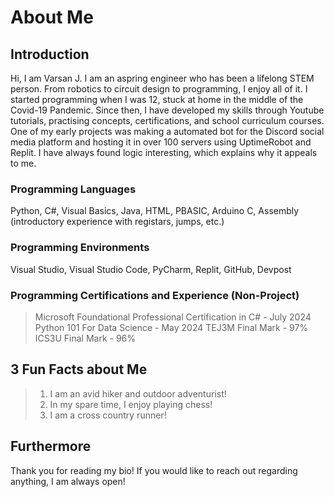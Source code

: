 # About Me

## Introduction
Hi, I am Varsan J. I am an aspring engineer who has been a lifelong STEM person. From robotics to circuit design to programming, I enjoy all of it. I started programming when I was 12, stuck at home in the middle of the Covid-19 Pandemic. Since then, I have developed my skills through Youtube tutorials, practising concepts, certifications, and school curriculum courses. One of my early projects was making a automated bot for the Discord social media platform and hosting it in over 100 servers using UptimeRobot and Replit. I have always found logic interesting, which explains why it appeals to me.

### Programming Languages
Python, C#, Visual Basics, Java, HTML, PBASIC, Arduino C, Assembly (introductory experience with registars, jumps, etc.)

### Programming Environments
Visual Studio, Visual Studio Code, PyCharm, Replit, GitHub, Devpost

### Programming Certifications and Experience (Non-Project)
> Microsoft Foundational Professional Certification in C# - July 2024
> Python 101 For Data Science - May 2024
> TEJ3M Final Mark - 97%
> ICS3U Final Mark - 96%

## 3 Fun Facts about Me
> 1) I am an avid hiker and outdoor adventurist! 
> 2) In my spare time, I enjoy playing chess!
> 3) I am a cross country runner!

## Furthermore
Thank you for reading my bio! If you would like to reach out regarding anything, I am always open!

<!---
VarsanJ/VarsanJ is a ✨ special ✨ repository because its `README.md` (this file) appears on your GitHub profile.
You can click the Preview link to take a look at your changes.
--->
